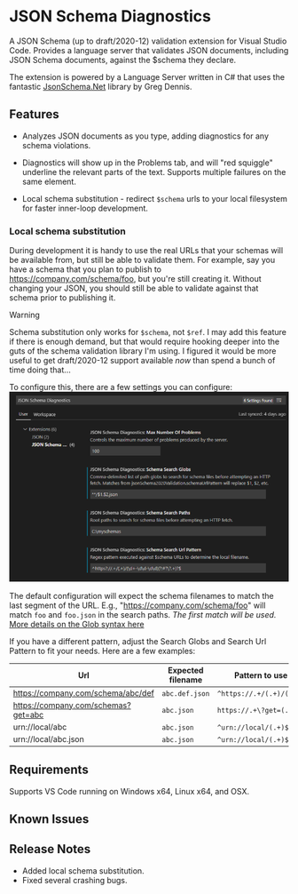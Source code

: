 # JSON Schema Diagnostics

A JSON Schema (up to draft/2020-12) validation extension for Visual Studio Code. Provides a language server that validates JSON documents, including JSON Schema documents, against the $schema they declare.

The extension is powered by a Language Server written in C# that uses the fantastic
[JsonSchema.Net](https://www.nuget.org/packages/JsonSchema.Net/) library by Greg Dennis.

## Features

* Analyzes JSON documents as you type, adding diagnostics for any schema violations.

* Diagnostics will show up in the Problems tab, and will "red squiggle" underline the
relevant parts of the text. Supports multiple failures on the same element.

* Local schema substitution - redirect `$schema` urls to your local filesystem for faster inner-loop development.

### Local schema substitution

During development it is handy to use the real URLs that your schemas will be available from, but still be able to validate them. For example, say you have a schema that you plan to publish to https://company.com/schema/foo, but you're still creating it. Without changing your JSON, you should still be able to validate against that schema prior to publishing it.

> [!WARNING]
> Schema substitution only works for `$schema`, not `$ref`. I may add this feature if there is enough demand, but that would require hooking deeper into the guts of the schema validation library I'm using. I figured it would be more useful to get draft/2020-12 support available *now* than spend a bunch of time doing that...

To configure this, there are a few settings you can configure:
![Screenshot of settings](screenshot-settings.png)

The default configuration will expect the schema filenames to match the last segment of the URL. E.g., "https://company.com/schema/foo" will match `foo` and `foo.json` in the search paths. *The first match will be used.* [More details on the Glob syntax here](https://docs.microsoft.com/en-us/dotnet/api/microsoft.extensions.filesystemglobbing.matcher?view=dotnet-plat-ext-5.0)

If you have a different pattern, adjust the Search Globs and Search Url Pattern to fit your needs. Here are a few examples:

|Url|Expected filename|Pattern to use|Glob to use|
|-|-|-|-|
|https://company.com/schema/abc/def|`abc.def.json`|`^https://.+/(.+)/(.+)$`|`$1.$2.json`|
|https://company.com/schemas?get=abc|`abc.json`|`https://.+\?get=(.+)$`|`$1.json`|
|urn://local/abc|`abc.json`|`^urn://local/(.+)$`|`$1.json`|
|urn://local/abc.json|`abc.json`|`^urn://local/(.+)$`|`$1`|



## Requirements

Supports VS Code running on Windows x64, Linux x64, and OSX.

## Known Issues

## Release Notes

- Added local schema substitution.
- Fixed several crashing bugs.
